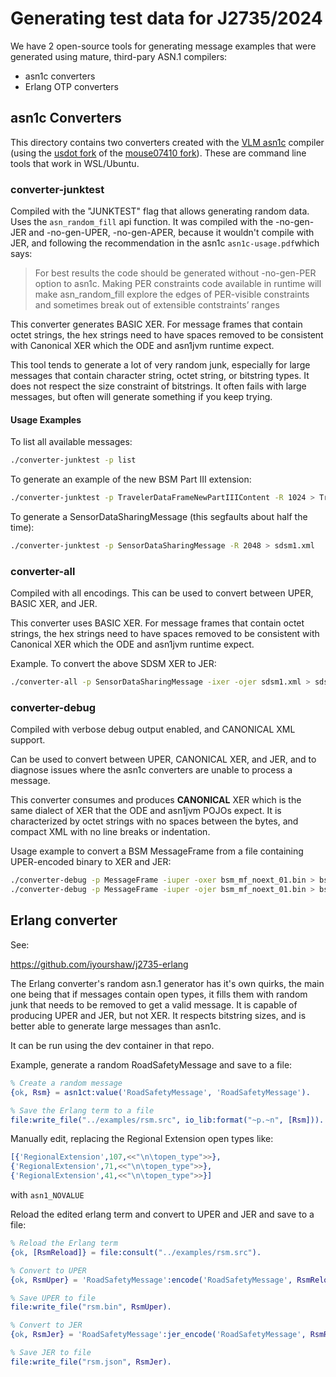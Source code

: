 # Generating test data for J2735/2024

We have 2 open-source tools for generating message examples that were generated using mature,
third-pary ASN.1 compilers:

* asn1c converters
* Erlang OTP converters

## asn1c Converters

This directory contains two converters created with the [VLM asn1c](https://github.com/vlm/asn1c)
compiler (using the [usdot fork](https://github.com/usdot-fhwa-stol/usdot-asn1c) of the
[mouse07410 fork](https://github.com/mouse07410/asn1c)). These are command line tools that work in
WSL/Ubuntu.

### converter-junktest

Compiled with the "JUNKTEST" flag that allows generating random data.  
Uses the `asn_random_fill` api function. It was compiled with the -no-gen-JER and -no-gen-UPER,
-no-gen-APER,
because it wouldn't compile with JER, and following the recommendation in the asn1c
`asn1c-usage.pdf`which says:
> For best results the code should be generated without -no-gen-PER option to asn1c.
> Making PER constraints code available in runtime will make asn_random_fill explore
> the edges of PER-visible constraints and sometimes break out of extensible contstraints’
> ranges

This converter generates BASIC XER. For message frames that contain octet strings, the hex strings
need to have
spaces removed to be consistent with Canonical XER which the ODE and asn1jvm runtime expect.

This tool tends to generate a lot of very random junk, especially for large messages that contain
character string, octet string, or bitstring types. It does not respect the size constraint of
bitstrings.
It often fails with large messages, but often will generate something if you keep trying.

#### Usage Examples

To list all available messages:

```bash
./converter-junktest -p list
```

To generate an example of the new BSM Part III extension:

```bash
./converter-junktest -p TravelerDataFrameNewPartIIIContent -R 1024 > TravelerDataFrameNewPartIIIContent-1.xml
```

To generate a SensorDataSharingMessage (this segfaults about half the time):

```bash
./converter-junktest -p SensorDataSharingMessage -R 2048 > sdsm1.xml
```

### converter-all

Compiled with all encodings. This can be used to convert between UPER, BASIC XER, and JER.

This converter uses BASIC XER. For message frames that contain octet strings, the hex strings need
to have
spaces removed to be consistent with Canonical XER which the ODE and asn1jvm runtime expect.

Example. To convert the above SDSM XER to JER:

```bash
./converter-all -p SensorDataSharingMessage -ixer -ojer sdsm1.xml > sdsm1.json
```

### converter-debug

Compiled with verbose debug output enabled, and CANONICAL XML support.

Can be used to convert between UPER, CANONICAL XER, and JER, and to diagnose issues where the asn1c
converters are unable to process a message.

This converter consumes and produces **CANONICAL** XER which is the same dialect of XER that the ODE
and asn1jvm POJOs expect. It is characterized by octet strings with no spaces between the bytes,
and compact XML with no line breaks or indentation.

Usage example to convert a BSM MessageFrame from a file containing UPER-encoded binary to XER and
JER:

```bash
./converter-debug -p MessageFrame -iuper -oxer bsm_mf_noext_01.bin > bsm_mf.xml
./converter-debug -p MessageFrame -iuper -ojer bsm_mf_noext_01.bin > bsm_mf.json
```

## Erlang converter

See:

https://github.com/iyourshaw/j2735-erlang

The Erlang converter's random asn.1 generator has it's own quirks, the main one being that
if messages contain open types, it fills them with random junk that needs to be removed
to get a valid message. It is capable of producing UPER and JER, but not XER.
It respects bitstring sizes, and is better able to generate large messages than asn1c.

It can be run using the dev container in that repo.

Example, generate a random RoadSafetyMessage and save to a file:

```erlang
% Create a random message
{ok, Rsm} = asn1ct:value('RoadSafetyMessage', 'RoadSafetyMessage').

% Save the Erlang term to a file
file:write_file("../examples/rsm.src", io_lib:format("~p.~n", [Rsm])).
```

Manually edit, replacing the Regional Extension open types like:

```erlang
[{'RegionalExtension',107,<<"\n\topen_type">>},
{'RegionalExtension',71,<<"\n\topen_type">>},
{'RegionalExtension',41,<<"\n\topen_type">>}]
```

with `asn1_NOVALUE`

Reload the edited erlang term and convert to UPER and JER and save to a file:

```erlang
% Reload the Erlang term
{ok, [RsmReload]} = file:consult("../examples/rsm.src").

% Convert to UPER
{ok, RsmUper} = 'RoadSafetyMessage':encode('RoadSafetyMessage', RsmReload).

% Save UPER to file
file:write_file("rsm.bin", RsmUper).

% Convert to JER
{ok, RsmJer} = 'RoadSafetyMessage':jer_encode('RoadSafetyMessage', RsmReload).

% Save JER to file
file:write_file("rsm.json", RsmJer).
```







